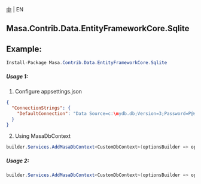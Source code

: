 [中](README.zh-CN.md) | EN

## Masa.Contrib.Data.EntityFrameworkCore.Sqlite

## Example:

```c#
Install-Package Masa.Contrib.Data.EntityFrameworkCore.Sqlite
```

##### Usage 1:

1. Configure appsettings.json

``` appsettings.json
{
  "ConnectionStrings": {
    "DefaultConnection": "Data Source=c:\mydb.db;Version=3;Password=P@ssw0rd;"
  }
}
```

2. Using MasaDbContext

``` C#
builder.Services.AddMasaDbContext<CustomDbContext>(optionsBuilder => optionsBuilder.UseSoftDelete().UseSqlite());
```

##### Usage 2:

``` C#
builder.Services.AddMasaDbContext<CustomDbContext>(optionsBuilder => optionsBuilder.UseSoftDelete().UseSqlite("Data Source=c:\mydb.db;Version=3;Password=P@ssw0rd;"));
```